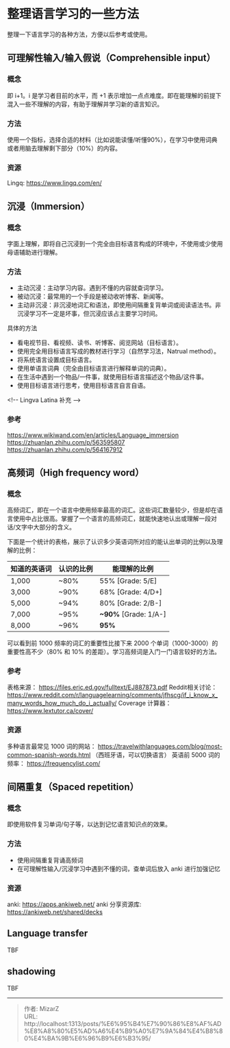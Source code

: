# 整理语言学习的一些方法

整理一下语言学习的各种方法，方便以后参考或使用。

## 可理解性输入/输入假说（Comprehensible input）
### 概念
即 i&#43;1。i 是学习者目前的水平，而 &#43;1 表示增加一点点难度。即在能理解的前提下混入一些不理解的内容，有助于理解并学习新的语言知识。

### 方法
使用一个指标，选择合适的材料（比如说能读懂/听懂90%），在学习中使用词典或者用脑去理解剩下部分（10%）的内容。

### 资源
Lingq: https://www.lingq.com/en/

## 沉浸（Immersion）
### 概念
字面上理解，即将自己沉浸到一个完全由目标语言构成的环境中，不使用或少使用母语辅助进行理解。

### 方法
- 主动沉浸：主动学习内容。遇到不懂的内容就查词学习。
- 被动沉浸：最常用的一个手段是被动收听博客、新闻等。
- 主动非沉浸：非沉浸地词汇和语法，即使用间隔重复背单词或阅读语法书。非沉浸学习不一定是坏事，但沉浸应该占主要学习时间。

具体的方法
- 看电视节目、看视频、读书、听博客、阅览网站（目标语言）。
- 使用完全用目标语言写成的教材进行学习（自然学习法，Natrual method）。
- 将系统语言设置成目标语言。
- 使用单语言词典（完全由目标语言进行解释单词的词典）。
- 在生活中遇到一个物品/一件事，就使用目标语言描述这个物品/这件事。
- 使用目标语言进行思考，使用目标语言自言自语。

&lt;!-- Lingva Latina 补充 --&gt;

### 参考
https://www.wikiwand.com/en/articles/Language_immersion
https://zhuanlan.zhihu.com/p/563595807
https://zhuanlan.zhihu.com/p/564167912

## 高频词（High frequency word）
### 概念
高频词汇，即在一个语言中使用频率最高的词汇。这些词汇数量较少，但是却在语言使用中占比很高。掌握了一个语言的高频词汇，就能快速地认出或理解一段对话/文字中大部分的含义。

下面是一个统计的表格，展示了认识多少英语词所对应的能认出单词的比例以及理解的比例：

| 知道的英语词 | 认识的比例 | 能理解的比例                 |
| ------ | ----- | ---------------------- |
| 1,000  | ~80%  | 55% [Grade: 5/E]       |
| 3,000  | ~90%  | 68% [Grade: 4/D&#43;]      |
| 5,000  | ~94%  | 80% [Grade: 2/B-]      |
| 7,000  | ~95%  | **~90%** [Grade: 1/A-] |
| 8,000  | ~96%  | **95%**                |

可以看到前 1000 频率的词汇的重要性比接下来 2000 个单词（1000-3000）的重要性高不少（80% 和 10% 的差距）。学习高频词是入门一门语言较好的方法。

### 参考
表格来源： https://files.eric.ed.gov/fulltext/EJ887873.pdf
Reddit相关讨论： https://www.reddit.com/r/languagelearning/comments/jfhscg/if_i_know_x_many_words_how_much_do_i_actually/
Coverage 计算器： https://www.lextutor.ca/cover/

### 资源
多种语言最常见 1000 词的网站： https://travelwithlanguages.com/blog/most-common-spanish-words.html （西班牙语，可以切换语言）
英语前 5000 词的频率： https://frequencylist.com/

## 间隔重复（Spaced repetition）
### 概念
即使用软件复习单词/句子等，以达到记忆语言知识点的效果。

### 方法
- 使用间隔重复背诵高频词
- 在可理解性输入/沉浸学习中遇到不懂的词，查单词后放入 anki 进行加强记忆

### 资源
anki: https://apps.ankiweb.net/
anki 分享资源库: https://ankiweb.net/shared/decks

## Language transfer
TBF
## shadowing
TBF



---

> 作者: MizarZ  
> URL: http://localhost:1313/posts/%E6%95%B4%E7%90%86%E8%AF%AD%E8%A8%80%E5%AD%A6%E4%B9%A0%E7%9A%84%E4%B8%80%E4%BA%9B%E6%96%B9%E6%B3%95/  

